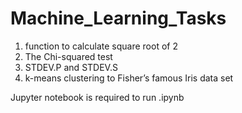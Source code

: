 # Machine_Learning_Tasks
1. function to calculate square root of 2
2. The Chi-squared test
3. STDEV.P and STDEV.S
4. k-means clustering to Fisher’s famous Iris data set

Jupyter notebook is required to run .ipynb
